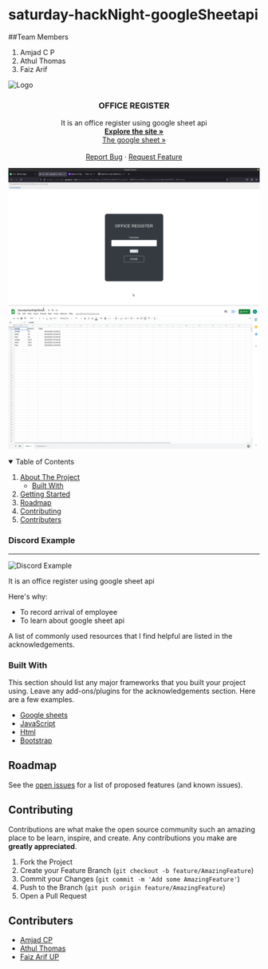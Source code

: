 # saturday-hackNight-googleSheetapi

##Team Members
1. Amjad C P
2. Athul Thomas
3. Faiz Arif



<img src="images/avatar.png" alt="Logo">


<!-- PROJECT LOGO -->
<br />
  
  <h3 align="center">OFFICE REGISTER</h3>
 <p align="center">
It is an office register using google sheet api
    <br />
    <a href="https://script.google.com/macros/s/AKfycbw5u_OC6SWIG7gZBeKY3lg1nDCI-XWMUSVxqlkRDyc2rvLjou3us2cHAcpSUIPBX7_AFA/exec"><strong>Explore the site »</strong></a> <br/>
  <a href="https://docs.google.com/spreadsheets/d/1ngqfIJUA-lK6cizY-CUW4R_NOLCXhhgGb8XtKv-HrY8/edit?usp=sharing">The google sheet »</a>
    <br />
    <br />
    <a href="https://github.com/amjadcp/saturday-hackNight-googleSheetapi/issues">Report Bug</a>
    ·
    <a href="https://github.com/amjadcp/saturday-hackNight-googleSheetapi/issues">Request Feature</a>
  </p>

<img src="1.png"> <br/>
<img src="2.png"> <br/>

<!-- TABLE OF CONTENTS -->
<details open="open">
  <summary>Table of Contents</summary>
  <ol>
    <li>
      <a href="#about-the-project">About The Project</a>
      <ul>
        <li><a href="#built-with">Built With</a></li>
      </ul>
    </li>
    <li>
      <a href="#getting-started">Getting Started</a>
    </li>
    <li><a href="#roadmap">Roadmap</a></li>
    <li><a href="#contributing">Contributing</a></li>
    <li><a href="#contributers">Contributers</a></li>
  </ol>
</details>



<!-- ABOUT THE PROJECT -->


### Discord Example
---
<img src="images/out_2.png" alt="Discord Example">


It is an office register using google sheet api

Here's why:
* To record arrival of employee
* To learn about google sheet api
 

A list of commonly used resources that I find helpful are listed in the acknowledgements.

### Built With

This section should list any major frameworks that you built your project using. Leave any add-ons/plugins for the acknowledgements section. Here are a few examples.
* [Google sheets](https://www.google.com/sheets/about/)
* [JavaScript](https://www.javascript.com/)
* [Html](https://www.w3schools.com/html/)
* [Bootstrap](https://getbootstrap.com/)


<!-- ROADMAP -->
## Roadmap

See the [open issues](https://github.com/amjadcp/saturday-hackNight-googleSheetapi/issues) for a list of proposed features (and known issues).



<!-- CONTRIBUTING -->
## Contributing

Contributions are what make the open source community such an amazing place to be learn, inspire, and create. Any contributions you make are **greatly appreciated**.

1. Fork the Project
2. Create your Feature Branch (`git checkout -b feature/AmazingFeature`)
3. Commit your Changes (`git commit -m 'Add some AmazingFeature'`)
4. Push to the Branch (`git push origin feature/AmazingFeature`)
5. Open a Pull Request


<!-- CONTRIBUTERS -->
## Contributers
* [Amjad CP](https://github.com/amjadcp)
* [Athul Thomas](https://github.com/athulthomasatz)
* [Faiz Arif UP](https://github.com/FaizArifUP)





